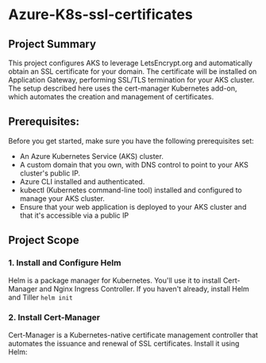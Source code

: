 # Azure-K8s-ssl-certificates

## Project Summary 
This project configures AKS to leverage LetsEncrypt.org and automatically obtain an SSL certificate for your domain. The certificate will be installed on Application Gateway, performing SSL/TLS termination for your AKS cluster. The setup described here uses the cert-manager Kubernetes add-on, which automates the creation and management of certificates.

## Prerequisites:
Before you get started, make sure you have the following prerequisites set:

- An Azure Kubernetes Service (AKS) cluster.
- A custom domain that you own, with DNS control to point to your AKS cluster's public IP.
- Azure CLI installed and authenticated.
- kubectl (Kubernetes command-line tool) installed and configured to manage your AKS cluster.
- Ensure that your web application is deployed to your AKS cluster and that it's accessible via a public IP

## Project Scope
### 1.  Install and Configure Helm
Helm is a package manager for Kubernetes. You'll use it to install Cert-Manager and Nginx Ingress Controller. If you haven't already, install Helm and Tiller
``` helm init ```
### 2.  Install Cert-Manager
Cert-Manager is a Kubernetes-native certificate management controller that automates the issuance and renewal of SSL certificates. Install it using Helm:
